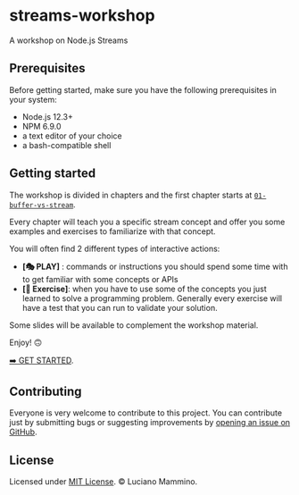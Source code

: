 # streams-workshop

A workshop on Node.js Streams


## Prerequisites

Before getting started, make sure you have the following prerequisites in your system:

- Node.js 12.3+
- NPM 6.9.0
- a text editor of your choice
- a bash-compatible shell


## Getting started

The workshop is divided in chapters and the first chapter starts at [`01-buffer-vs-stream`](01-buffer-vs-stream/README.md).

Every chapter will teach you a specific stream concept and offer you some examples and exercises to familiarize with that concept.

You will often find 2 different types of interactive actions:

- **\[🎭 PLAY\]** : commands or instructions you should spend some time with to get familiar with some concepts or APIs
- **\[🏹 Exercise\]**: when you have to use some of the concepts you just learned to solve a programming problem. Generally every exercise will have a test that you can run to validate your solution.


Some slides will be available to complement the workshop material.

Enjoy! 🙃

[➡️ GET STARTED](01-buffer-vs-stream/README.md).


## Contributing

Everyone is very welcome to contribute to this project.
You can contribute just by submitting bugs or suggesting improvements by
[opening an issue on GitHub](https://github.com/lmammino/streams-workshop/issues).


## License

Licensed under [MIT License](LICENSE). © Luciano Mammino.
